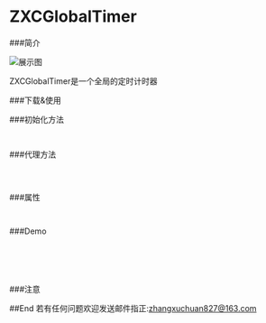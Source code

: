 # ZXCGlobalTimer

###简介


![展示图](./show.jpg)

ZXCGlobalTimer是一个全局的定时计时器

###下载&使用



###初始化方法
```


```

###代理方法


```



```


###属性

```


```



###Demo


```

    
    


```


###注意





##End
若有任何问题欢迎发送邮件指正:[zhangxuchuan827@163.com](mailto:zhangxuchuan827@163.com)
